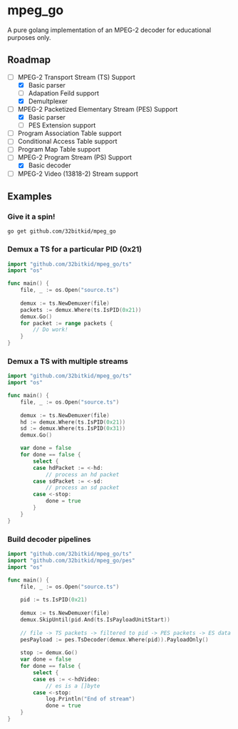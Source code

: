 # mpeg_go

A pure golang implementation of an MPEG-2 decoder for
educational purposes only.

## Roadmap
- [ ] MPEG-2 Transport Stream (TS) Support
  - [x] Basic parser
  - [ ] Adapation Feild support
  - [x] Demultplexer
- [ ] MPEG-2 Packetized Elementary Stream (PES) Support
  - [x] Basic parser
  - [ ] PES Extension support
- [ ] Program Association Table support
- [ ] Conditional Access Table support
- [ ] Program Map Table support
- [ ] MPEG-2 Program Stream (PS) Support
  - [x] Basic decoder
- [ ] MPEG-2 Video (13818-2) Stream support

## Examples

### Give it a spin!

```
go get github.com/32bitkid/mpeg_go
```


### Demux a TS for a particular PID (0x21)

```go
import "github.com/32bitkid/mpeg_go/ts"
import "os"

func main() {
	file, _ := os.Open("source.ts")
  
	demux := ts.NewDemuxer(file)
	packets := demux.Where(ts.IsPID(0x21))
	demux.Go()
	for packet := range packets {
		// Do work!
	}
}
```

### Demux a TS with multiple streams

```go
import "github.com/32bitkid/mpeg_go/ts"
import "os"

func main() {
	file, _ := os.Open("source.ts")
  
	demux := ts.NewDemuxer(file)
	hd := demux.Where(ts.IsPID(0x21))
	sd := demux.Where(ts.IsPID(0x31))
	demux.Go()

	var done = false
 	for done == false {
		select {
		case hdPacket := <-hd:
			// process an hd packet
		case sdPacket := <-sd:
			// process an sd packet
		case <-stop:
			done = true
		}
	}
}
```

### Build decoder pipelines

```go
import "github.com/32bitkid/mpeg_go/ts"
import "github.com/32bitkid/mpeg_go/pes"
import "os"

func main() {
	file, _ := os.Open("source.ts")
	
	pid := ts.IsPID(0x21)
	
	demux := ts.NewDemuxer(file)
	demux.SkipUntil(pid.And(ts.IsPayloadUnitStart))
	
	// file -> TS packets -> filtered to pid -> PES packets -> ES data
	pesPayload := pes.TsDecoder(demux.Where(pid)).PayloadOnly()
	
	stop := demux.Go()
	var done = false
	for done == false {
		select {
		case es := <-hdVideo:
			// es is a []byte
		case <-stop:
			log.Println("End of stream")
			done = true
	}
}
```

